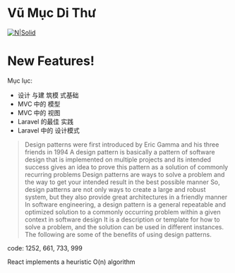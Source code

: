 # Vũ Mục Di Thư

[![N|Solid](https://cldup.com/dTxpPi9lDf.thumb.png)](https://nodesource.com/products/nsolid)

# New Features!
Mục lục:
  - 设计 与建 筑模 式基础
  - MVC 中的 模型
  - MVC 中的 视图
  - Laravel 的最佳 实践
  - Laravel 中的 设计模式
> Design patterns were first introduced by Eric Gamma and his three friends in 1994
> A design pattern is basically a pattern of software design that is implemented on multiple projects
> and its intended success gives an idea to prove this pattern as a solution of commonly recurring problems
> Design patterns are ways to solve a problem and the way to get your intended result in the best possible manner
> So, design patterns are not only ways to create a large and robust system, but they also provide great architectures in a friendly manner
> In software engineering, a design pattern is a general repeatable and optimized solution to a commonly occurring problem within a given context in software design
> It is a description or template for how to solve a problem, and the solution can be used in different instances. The following are some of the benefits of using design patterns.

code: 1252, 661, 733, 999

React implements a heuristic O(n) algorithm
